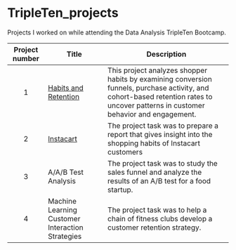 # TripleTen_projects
Projects I worked on while attending the Data Analysis TripleTen Bootcamp.


| Project number | Title | Description |
| :-----------: | ----------- |----------- |
| 1 | [Habits and Retention](my-folder) | This project analyzes shopper habits by examining conversion funnels, purchase activity, and cohort-based retention rates to uncover patterns in customer behavior and engagement. |
| 2 | [Instacart](https://github.com/cal-muramaru/Data_Projects_TripleTen/tree/main/my-folder) | The project task was to prepare a report that gives insight into the shopping habits of Instacart customers |
| 3 | A/A/B Test Analysis | The project task was to study the sales funnel and analyze the results of an A/B test for a food startup. |
| 4 | Machine Learning Customer Interaction Strategies | The project task was to help a chain of fitness clubs develop a customer retention strategy. |

